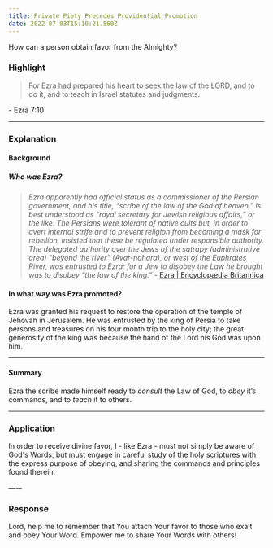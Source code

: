 ```yaml
---
title: Private Piety Precedes Providential Promotion
date: 2022-07-03T15:10:21.560Z
---
```


<p>How can a person obtain favor from the Almighty?</p>

### **Highlight**

<blockquote class="!text-transparent bg-clip-text bg-gradient-to-r from-blue-500 to-teal-500 dark:from-violet-500 dark:to-pink-500"> For Ezra had prepared his heart to seek the law of the LORD, and to do it, and to teach in Israel statutes and judgments.</blockquote> - Ezra 7:10

---

### **Explanation**

#### **Background**

##### Who was Ezra?

> _Ezra apparently had official status as a commissioner of the Persian government, and his title, “scribe of the law of the God of heaven,” is best understood as “royal secretary for Jewish religious affairs,” or the like. The Persians were tolerant of native cults but, in order to avert internal strife and to prevent religion from becoming a mask for rebellion, insisted that these be regulated under responsible authority. The delegated authority over the Jews of the satrapy (administrative area) “beyond the river” (Avar-nahara), or west of the Euphrates River, was entrusted to Ezra; for a Jew to disobey the Law he brought was to disobey “the law of the king.”_ - <a class="!text-transparent bg-clip-text bg-gradient-to-r from-blue-500 to-teal-500 dark:from-violet-500 dark:to-pink-500" href="https://www.britannica.com/biography/Ezra-Hebrew-religious-leader">Ezra | Encyclopædia Britannica<a>
	
#### In what way was Ezra promoted?
 Ezra was granted his request to restore the operation of the temple of Jehovah in Jerusalem. He was entrusted by the king of Persia to take persons and treasures on his four month trip to the holy city; the great generosity of the king was because the hand of the Lord his God was upon him.

---

#### **Summary**

Ezra the scribe made himself ready to _consult_ the Law of God, to _obey_ it’s commands, and to _teach_ it to others.

---

### **Application**

In order to receive divine favor, I - like Ezra - must not simply be aware of God's Words, but must engage in careful study of the holy scriptures with the express purpose of obeying, and sharing the commands and principles found therein.


—--

### **Response**

Lord,
help me to remember that You attach Your favor to those who exalt and obey Your Word. Empower me to share Your Words with others!
